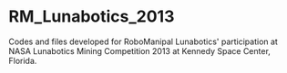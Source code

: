 # RM_Lunabotics_2013

Codes and files developed for RoboManipal Lunabotics' participation at NASA Lunabotics Mining Competition 2013 at Kennedy Space Center, Florida. 
